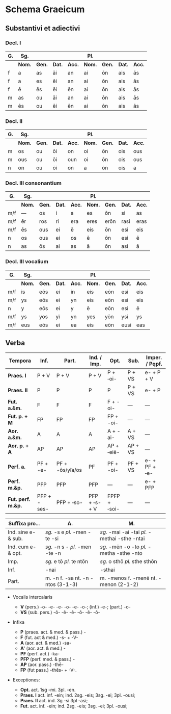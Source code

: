 # Schema Graeicum

## Substantivi et adiectivi

### Decl. I

| G.  | Sg.      |          |          |          | Pl.      |          |          |          |
| --- | -------- | -------- | -------- | -------- | -------- | -------- | -------- | -------- |
|     | **Nom.** | **Gen.** | **Dat.** | **Acc.** | **Nom.** | **Gen.** | **Dat.** | **Acc.** |
| f   | a        | as       | āi       | an       | ai       | ōn       | ais      | ās       |
| f   | a        | es       | ēi       | an       | ai       | ōn       | ais      | ās       |
| f   | ē        | ēs       | ēi       | ēn       | ai       | ōn       | ais      | ās       |
| m   | as       | ou       | āi       | an       | ai       | ōn       | ais      | ās       |
| m   | ēs       | ou       | ēi       | ēn       | ai       | ōn       | ais      | ās       |

### Decl. II

| G.  | Sg.      |          |          |          | Pl.      |          |          |          |
| --- | -------- | -------- | -------- | -------- | -------- | -------- | -------- | -------- |
|     | **Nom.** | **Gen.** | **Dat.** | **Acc.** | **Nom.** | **Gen.** | **Dat.** | **Acc.** |
| m   | os       | ou       | ōi       | on       | oi       | ōn       | ois      | ous      |
| m   | ous      | ou       | ōi       | oun      | oi       | ōn       | ois      | ous      |
| n   | on       | ou       | ōi       | on       | a        | ōn       | ois      | a        |

### Decl. III consonantium

| G.  | Sg.      |          |          |          | Pl.      |          |          |          |
| --- | -------- | -------- | -------- | -------- | -------- | -------- | -------- | -------- |
|     | **Nom.** | **Gen.** | **Dat.** | **Acc.** | **Nom.** | **Gen.** | **Dat.** | **Acc.** |
| m/f | —        | os       | i        | a        | es       | ōn       | si       | as       |
| m/f | ēr       | ros      | ri       | era      | eres     | erōn     | rasi     | eras     |
| m/f | ēs       | ous      | ei       | ē        | eis      | ōn       | esi      | eis      |
| n   | os       | ous      | ei       | os       | ē        | ōn       | esi      | ē        |
| n   | as       | ōs       | ai       | as       | ā        | ōn       | asi      | ā        |

### Decl. III vocalium

| G.  | Sg.      |          |          |          | Pl.      |          |          |          |
| --- | -------- | -------- | -------- | -------- | -------- | -------- | -------- | -------- |
|     | **Nom.** | **Gen.** | **Dat.** | **Acc.** | **Nom.** | **Gen.** | **Dat.** | **Acc.** |
| m/f | is       | eōs      | ei       | in       | eis      | eōn      | esi      | eis      |
| m/f | ys       | eōs      | ei       | yn       | eis      | eōn      | esi      | eis      |
| n   | y        | eōs      | ei       | y        | ē        | eōn      | esi      | ē        |
| m/f | ys       | yos      | yï       | yn       | yes      | yōn      | ysi      | ys       |
| m/f | eus      | eōs      | ei       | ea       | eis      | eōn      | eusi     | eas      |

## Verba

| Tempora              | Inf.        | Part.           | Ind. / Imp.   | Opt.         | Sub.    | Imper. / Pqpf. |
| -------------------- | ----------- | --------------- | ------------- | ------------ | ------- | -------------- |
| **Praes. I**         | P + V       | P + V           | P + V         | P + ‑oi-     | P + VS  | e- + P + V     |
| **Praes. II**        | P           | P               | P             | P            | P + VS  | e- + P         |
| **Fut. a.&m.**       | F           | F               | F             | F + -oi-     | —       | —              |
| **Fut. p. + M**      | FP          | FP              | FP            | FP + -oi-    | —       | —              |
| **Aor. a.&m.**       | A           | A               | A             | A + -ai-     | A + VS  | —              |
| **Aor. p. + A**      | AP          | AP              | AP            | AP + ‑eiē-   | AP + VS | —              |
| **Perf. a.**         | PF + -e-    | PF + -ōs/yîa/os | PF            | PF + -oi-    | PF + VS | e- + PF + ‑e-  |
| **Perf. m.&p.**      | PFP         | PFP             | PFP           | —            | —       | e- + PFP       |
| **Fut. perf. m.&p.** | PFP + -ses- | PFP + ‑so-      | PFP + ‑s- + V | FPFP + ‑soi- | —       | —              |

| Suffixa pro...      | A.                                | M.                                            |
| ------------------- | --------------------------------- | --------------------------------------------- |
| Ind. sine e- & sub. | _sg._ -s e _pl._ -men -te -si     | _sg._ -mai -ai -tai _pl._ -methai -sthe -ntai |
| Ind. cum e- & opt.  | _sg._ -n s - _pl._ -men -te -n    | _sg._ -mēn -o -to _pl._ -metha -sthe -nto     |
| Imp.                | _sg._ e tō _pl._ te ntōn          | _sg._ o sthō _pl._ sthe sthōn                 |
| Inf.                | -nai                              | -sthai                                        |
| Part.               | m. -n f. -sa nt. -n -ntos (3-1-3) | m. -menos f. -menē nt. -menon (2-1-2)         |

- Vocalis intercalaris

  - **V** (pers.) -o- -e- -e- -o- -e- -o-; (inf.) -e-; (part.) -o-
  - **VS** (sub. pers.) -ô- -ê- -ê- -ô- -ê- -ô-

- Infixa

  - **P** (praes. act. & med. & pass.) -
  - **F** (fut. act & med.) -s- + -V-
  - **A** (aor. act. & med.) -sa-
  - **A'** (aor. act. & med.) -
  - **PF** (perf. act.) -ka-
  - **PFP** (perf. med. & pass.) -
  - **AP** (aor. pass.) -thē-
  - **FP** (fut pass.) -thēs- + -V-.

- Exceptiones:
  - **Opt.** act. 1sg -mi. 3pl. -en.
  - **Praes. I** act. inf. -ein; ind. 2sg. -eis; 3sg. -ei; 3pl. -ousi;
  - **Praes. II** act. ind. 3g -si 3pl -asi;
  - **Fut.** act. inf. -ein; ind. 2sg. -eis; 3sg. -ei; 3pl. -ousi;
